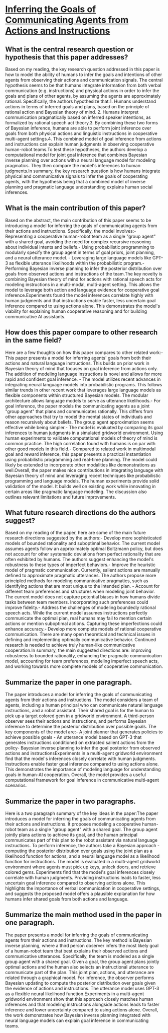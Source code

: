 # [Inferring the Goals of Communicating Agents from Actions and   Instructions](https://arxiv.org/abs/2306.16207)

## What is the central research question or hypothesis that this paper addresses?

Based on my reading, the key research question addressed in this paper is how to model the ability of humans to infer the goals and intentions of other agents from observing their actions and communication signals. The central hypothesis seems to be that humans integrate information from both verbal communication (e.g. instructions) and physical actions in order to infer the goals and plans of other agents, by assuming the agents are approximately rational. Specifically, the authors hypothesize that:1. Humans understand actions in terms of inferred goals and plans, based on the principle of rational action and Bayesian theory of mind. 2. Humans interpret communication pragmatically based on inferred speaker intentions, as formalized by rational speech act theory.3. By combining these two forms of Bayesian inference, humans are able to perform joint inference over goals from both physical actions and linguistic instructions in cooperative multi-agent settings.4. This combined model of goal inference from actions and instructions can explain human judgments in observing cooperative human-robot teams.To test these hypotheses, the authors develop a computational model for joint goal inference that combines Bayesian inverse planning over actions with a neural language model for modeling pragmatics. They then compare the model's inferences to human judgments.In summary, the key research question is how humans integrate physical and communicative signals to infer the goals of cooperating agents, with the hypothesis being that a combined model of inverse planning and pragmatic language understanding explains human social inferences.


## What is the main contribution of this paper?

Based on the abstract, the main contribution of this paper seems to be introducing a model for inferring the goals of communicating agents from their actions and instructions. Specifically, the model involves:- Representing a cooperative human-robot team as a single "group agent" with a shared goal, avoiding the need for complex recursive reasoning about individual intents and beliefs.- Using probabilistic programming to modularly specify the group agent in terms of goal priors, joint planning, and a neural utterance model. - Leveraging large language models like GPT-3 as flexible utterance likelihoods within the probabilistic program.- Performing Bayesian inverse planning to infer the posterior distribution over goals from observed actions and instructions of the team.The key novelty is combining Bayesian theory of mind for actions with rational speech acts for modeling instructions in a multi-modal, multi-agent setting. This allows the model to leverage both action and language evidence for cooperative goal inference.Experiments found the model inferences correlate highly with human judgments and that instructions enable faster, less uncertain goal inference compared to using actions alone. This demonstrates the model's viability for explaining human cooperative reasoning and for building communicative AI assistants.


## How does this paper compare to other research in the same field?

Here are a few thoughts on how this paper compares to other related work:- This paper presents a model for inferring agents' goals from both their actions and natural language instructions. This builds on prior work in Bayesian theory of mind that focuses on goal inference from actions only. The addition of modeling language instructions is novel and allows for more rapid and confident goal inference. - The model utilizes recent advances in integrating neural language models into probabilistic programs. This follows similar trends in other recent work that leverages large language models as flexible components within structured Bayesian models. The modular architecture allows language models to serve as utterance likelihoods.- For goal inference, the paper models the communicating agents as a joint "group agent" that plans and communicates rationally. This differs from other approaches that try to model the mental states of individuals and reason recursively about beliefs. The group agent approximation seems effective while being simpler.- The model is evaluated by comparing its goal inferences to human judgments in a simulated gridworld environment. Using human experiments to validate computational models of theory of mind is common practice. The high correlation found with humans is on par with other good models in this field.- Compared to related work in multimodal goal and reward inference, this paper presents a practical instantiation using probabilistic programming and real-time planning. The model could likely be extended to incorporate other modalities like demonstrations as well.Overall, the paper makes nice contributions in integrating language with Bayesian theory of mind and leveraging recent techniques like probabilistic programming and language models. The human experiments provide solid validation of the model. It builds well on existing work while innovating in certain areas like pragmatic language modeling. The discussion also outlines relevant limitations and future improvements.


## What future research directions do the authors suggest?

Based on my reading of the paper, here are some of the main future research directions suggested by the authors:- Develop more sophisticated models of bounded rationality and suboptimal behavior. The current model assumes agents follow an approximately optimal Boltzmann policy, but does not account for other systematic deviations from perfect rationality that are often exhibited by humans. The authors suggest enhancing the model's robustness to these types of imperfect behaviors.- Improve the heuristic model of pragmatic communication. Currently, salient actions are manually defined to approximate pragmatic utterances. The authors propose more principled methods for modeling communicative pragmatics, such as identifying actions that are most unique to the intended plan. - Account for different team preferences and structures when modeling joint behavior. The current model does not capture potential biases in how humans divide tasks between team members. Incorporating such preferences could improve fidelity.- Address the challenges of modeling boundedly rational speech acts. While the current model assumes instructions perfectly communicate the optimal plan, real humans may fail to mention certain actions or mention suboptimal actions. Capturing these imperfections could enhance accuracy.- Develop more complete models of rational cooperative communication. There are many open theoretical and technical issues in defining and implementing optimally communicative behavior. Continued research is needed to achieve truly human-like communicative cooperation.In summary, the main suggested directions are: improving robustness to bounded rationality, enhancing the pragmatic communication model, accounting for team preferences, modeling imperfect speech acts, and working towards more complete models of cooperative communication.


## Summarize the paper in one paragraph.

The paper introduces a model for inferring the goals of communicating agents from their actions and instructions. The model considers a team of agents, including a human principal who can communicate natural language instructions, and a robot assistant. Their shared goal is for the human to pick up a target colored gem in a gridworld environment. A third-person observer sees their actions and instructions, and performs Bayesian inference to determine the posterior distribution over possible goals. The key components of the model are:- A joint planner that generates policies to achieve possible goals - An utterance model based on GPT-3 that generates instructions conditioned on extracted salient actions from the policy- Bayesian inverse planning to infer the goal posterior from observed actions and instructionsExperiments in a multi-agent gridworld environment find that the model's inferences closely correlate with human judgments. Instructions enable faster goal inference compared to using actions alone. This demonstrates the importance of modeling language for understanding goals in human-AI cooperation. Overall, the model provides a useful computational framework for goal inference in communicative multi-agent scenarios.


## Summarize the paper in two paragraphs.

Here is a two paragraph summary of the key ideas in the paper:The paper introduces a model for inferring the goals of communicating agents from their actions and instructions. It proposes modeling a cooperative human-robot team as a single "group agent" with a shared goal. The group agent jointly plans actions to achieve its goal, and the human principal communicates part of this plan to the robot assistant via natural language instructions. To perform inference, the authors take a Bayesian approach - computing the posterior distribution over goals using the joint plan as a likelihood function for actions, and a neural language model as a likelihood function for instructions. The model is evaluated in a multi-agent gridworld environment where agents must pick up keys, unlock doors, and retrieve colored gems. Experiments find that the model's goal inferences closely correlate with human judgments. Providing instructions leads to faster, less uncertain goal inference compared to observing actions alone. This highlights the importance of verbal communication in cooperative settings, and suggests the proposed model offers a plausible explanation for how humans infer shared goals from both actions and language.


## Summarize the main method used in the paper in one paragraph.

The paper presents a model for inferring the goals of communicating agents from their actions and instructions. The key method is Bayesian inverse planning, where a third person observer infers the most likely goal of a human-robot team that best explains their observed actions and communicative utterances. Specifically, the team is modeled as a single group agent with a shared goal. Given a goal, the group agent plans jointly optimal actions and the human also selects an instructional utterance to communicate part of the plan. This joint plan, actions, and utterance are related through a graphical model. For inference, the observer performs Bayesian updating to compute the posterior distribution over goals given the evidence of actions and instructions. The utterance model uses GPT-3 as a flexible neural likelihood function.Experiments in a multi-agent gridworld environment show that this approach closely matches human inferences and that modeling instructions alongside actions leads to faster inference and lower uncertainty compared to using actions alone. Overall, the work demonstrates how Bayesian inverse planning integrated with neural language models can explain goal inference in communicating teams.
